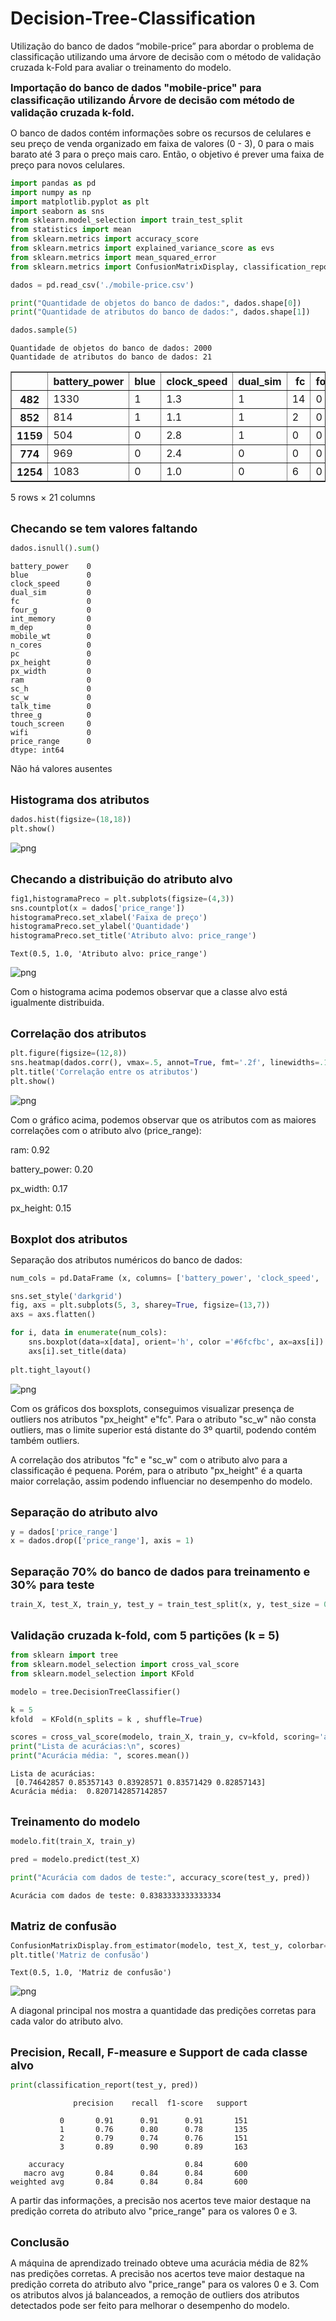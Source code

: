 # Decision-Tree-Classification
Utilização do banco de dados “mobile-price” para abordar o problema de classificação utilizando uma árvore de decisão com o método de validação cruzada k-Fold para avaliar o treinamento do modelo.
 
<font size="3"><b> Importação do banco de dados "mobile-price" para classificação utilizando Árvore de decisão com método de validação cruzada k-fold.</b>  </font>  

O banco de dados contém informações sobre os recursos de celulares e seu preço de venda organizado em faixa de valores (0 - 3), 0 para o mais barato até 3 para o preço mais caro. Então, o objetivo é prever uma faixa de preço para novos celulares.


```python
import pandas as pd
import numpy as np
import matplotlib.pyplot as plt
import seaborn as sns
from sklearn.model_selection import train_test_split
from statistics import mean
from sklearn.metrics import accuracy_score 
from sklearn.metrics import explained_variance_score as evs
from sklearn.metrics import mean_squared_error
from sklearn.metrics import ConfusionMatrixDisplay, classification_report

dados = pd.read_csv('./mobile-price.csv')

print("Quantidade de objetos do banco de dados:", dados.shape[0])
print("Quantidade de atributos do banco de dados:", dados.shape[1])

dados.sample(5)
```

    Quantidade de objetos do banco de dados: 2000
    Quantidade de atributos do banco de dados: 21
    




<div>

<table border="1" class="dataframe">
  <thead>
    <tr style="text-align: right;">
      <th></th>
      <th>battery_power</th>
      <th>blue</th>
      <th>clock_speed</th>
      <th>dual_sim</th>
      <th>fc</th>
      <th>four_g</th>
      <th>int_memory</th>
      <th>m_dep</th>
      <th>mobile_wt</th>
      <th>n_cores</th>
      <th>...</th>
      <th>px_height</th>
      <th>px_width</th>
      <th>ram</th>
      <th>sc_h</th>
      <th>sc_w</th>
      <th>talk_time</th>
      <th>three_g</th>
      <th>touch_screen</th>
      <th>wifi</th>
      <th>price_range</th>
    </tr>
  </thead>
  <tbody>
    <tr>
      <th>482</th>
      <td>1330</td>
      <td>1</td>
      <td>1.3</td>
      <td>1</td>
      <td>14</td>
      <td>0</td>
      <td>3</td>
      <td>0.3</td>
      <td>83</td>
      <td>5</td>
      <td>...</td>
      <td>980</td>
      <td>1262</td>
      <td>463</td>
      <td>14</td>
      <td>6</td>
      <td>11</td>
      <td>0</td>
      <td>0</td>
      <td>1</td>
      <td>0</td>
    </tr>
    <tr>
      <th>852</th>
      <td>814</td>
      <td>1</td>
      <td>1.1</td>
      <td>1</td>
      <td>2</td>
      <td>0</td>
      <td>41</td>
      <td>0.8</td>
      <td>177</td>
      <td>2</td>
      <td>...</td>
      <td>1092</td>
      <td>1406</td>
      <td>1944</td>
      <td>16</td>
      <td>6</td>
      <td>12</td>
      <td>1</td>
      <td>0</td>
      <td>0</td>
      <td>1</td>
    </tr>
    <tr>
      <th>1159</th>
      <td>504</td>
      <td>0</td>
      <td>2.8</td>
      <td>1</td>
      <td>0</td>
      <td>0</td>
      <td>40</td>
      <td>0.5</td>
      <td>178</td>
      <td>3</td>
      <td>...</td>
      <td>626</td>
      <td>1195</td>
      <td>470</td>
      <td>6</td>
      <td>0</td>
      <td>16</td>
      <td>1</td>
      <td>0</td>
      <td>0</td>
      <td>0</td>
    </tr>
    <tr>
      <th>774</th>
      <td>969</td>
      <td>0</td>
      <td>2.4</td>
      <td>0</td>
      <td>0</td>
      <td>0</td>
      <td>45</td>
      <td>0.3</td>
      <td>124</td>
      <td>7</td>
      <td>...</td>
      <td>491</td>
      <td>589</td>
      <td>404</td>
      <td>18</td>
      <td>5</td>
      <td>19</td>
      <td>1</td>
      <td>0</td>
      <td>1</td>
      <td>0</td>
    </tr>
    <tr>
      <th>1254</th>
      <td>1083</td>
      <td>0</td>
      <td>1.0</td>
      <td>0</td>
      <td>6</td>
      <td>0</td>
      <td>52</td>
      <td>0.9</td>
      <td>126</td>
      <td>2</td>
      <td>...</td>
      <td>925</td>
      <td>1469</td>
      <td>681</td>
      <td>19</td>
      <td>18</td>
      <td>19</td>
      <td>1</td>
      <td>1</td>
      <td>1</td>
      <td>0</td>
    </tr>
  </tbody>
</table>
<p>5 rows × 21 columns</p>
</div>



 <br>
<font size="4">  
    <b >Checando se tem valores faltando</b>
</font> 


```python
dados.isnull().sum()
```




    battery_power    0
    blue             0
    clock_speed      0
    dual_sim         0
    fc               0
    four_g           0
    int_memory       0
    m_dep            0
    mobile_wt        0
    n_cores          0
    pc               0
    px_height        0
    px_width         0
    ram              0
    sc_h             0
    sc_w             0
    talk_time        0
    three_g          0
    touch_screen     0
    wifi             0
    price_range      0
    dtype: int64



Não há valores ausentes

 <br>
<font size="4">  
    <b >Histograma dos atributos</b>
</font> 


```python
dados.hist(figsize=(18,18))
plt.show()
```


    
![png](output_7_0.png)
    


 <br>
<font size="4">  
    <b >Checando a distribuição do atributo alvo</b>
</font> 


```python
fig1,histogramaPreco = plt.subplots(figsize=(4,3))
sns.countplot(x = dados['price_range'])
histogramaPreco.set_xlabel('Faixa de preço')
histogramaPreco.set_ylabel('Quantidade')
histogramaPreco.set_title('Atributo alvo: price_range')
```




    Text(0.5, 1.0, 'Atributo alvo: price_range')




    
![png](output_9_1.png)
    


Com o histograma acima podemos observar que a classe alvo está igualmente distribuida.

 <br>
<font size="4">  
    <b >Correlação dos atributos</b>
</font> 


```python
plt.figure(figsize=(12,8))
sns.heatmap(dados.corr(), vmax=.5, annot=True, fmt='.2f', linewidths=.1,)
plt.title('Correlação entre os atributos')
plt.show()
```


    
![png](output_12_0.png)
    


Com o gráfico acima, podemos observar que os atributos com as maiores correlações com o atributo alvo (price_range):

ram: 0.92

battery_power: 0.20

px_width: 0.17

px_height: 0.15



 <br>
<font size="4">  
    <b>Boxplot dos atributos</b>
</font> 

Separação dos atributos numéricos do banco de dados:


```python
num_cols = pd.DataFrame (x, columns= ['battery_power', 'clock_speed', 'fc', 'int_memory', 'm_dep', 'mobile_wt', 'pc', 'px_height', 'px_width', 'ram', 'sc_h', 'sc_w', 'talk_time'])
```


```python
sns.set_style('darkgrid')
fig, axs = plt.subplots(5, 3, sharey=True, figsize=(13,7))
axs = axs.flatten()

for i, data in enumerate(num_cols):
    sns.boxplot(data=x[data], orient='h', color ='#6fcfbc', ax=axs[i])
    axs[i].set_title(data)
        
plt.tight_layout()

```


    
![png](output_17_0.png)
    


Com os gráficos dos boxsplots, conseguimos visualizar presença de outliers nos atributos "px_height" e"fc". Para o atributo "sc_w" não consta outliers, mas o limite superior está distante do 3º quartil, podendo contém também outliers.

A correlação dos atributos "fc" e "sc_w" com o atributo alvo para a classificação é pequena. Porém, para o atributo "px_height" é a quarta maior correlação, assim podendo influenciar no desempenho do modelo.

 <br>
<font size="4">  
    <b >Separação do atributo alvo</b>
</font> 


```python
y = dados['price_range']
x = dados.drop(['price_range'], axis = 1)
```

<br>
<font size="4">  
    <b>Separação 70% do banco de dados para treinamento e 30% para teste</b>
</font> 


```python
train_X, test_X, train_y, test_y = train_test_split(x, y, test_size = 0.3, random_state = 0)
```

<br>
<font size="4">  
    <b>Validação cruzada k-fold, com 5 partições (k = 5)</b>
</font> 


```python
from sklearn import tree
from sklearn.model_selection import cross_val_score
from sklearn.model_selection import KFold

modelo = tree.DecisionTreeClassifier()

k = 5
kfold  = KFold(n_splits = k , shuffle=True)

scores = cross_val_score(modelo, train_X, train_y, cv=kfold, scoring='accuracy')
print("Lista de acurácias:\n", scores)  
print("Acurácia média: ", scores.mean())
```

    Lista de acurácias:
     [0.74642857 0.85357143 0.83928571 0.83571429 0.82857143]
    Acurácia média:  0.8207142857142857
    

<br>
<font size="4">  
    <b>Treinamento do modelo</b>
</font> 


```python
modelo.fit(train_X, train_y)

pred = modelo.predict(test_X)

print("Acurácia com dados de teste:", accuracy_score(test_y, pred))
```

    Acurácia com dados de teste: 0.8383333333333334
    

<br>
<font size="4">  
    <b>Matriz de confusão</b>
</font> 


```python
ConfusionMatrixDisplay.from_estimator(modelo, test_X, test_y, colorbar=True, cmap='Greens')
plt.title('Matriz de confusão')
```




    Text(0.5, 1.0, 'Matriz de confusão')




    
![png](output_28_1.png)
    


A diagonal principal nos mostra a quantidade das predições corretas para cada valor do atributo alvo.

<br>
<font size="4">  
    <b>Precision, Recall, F-measure e Support de cada classe alvo</b>
</font> 


```python
print(classification_report(test_y, pred))
```

                  precision    recall  f1-score   support
    
               0       0.91      0.91      0.91       151
               1       0.76      0.80      0.78       135
               2       0.79      0.74      0.76       151
               3       0.89      0.90      0.89       163
    
        accuracy                           0.84       600
       macro avg       0.84      0.84      0.84       600
    weighted avg       0.84      0.84      0.84       600
    
    

A partir das informações, a precisão nos acertos teve maior destaque na predição correta do atributo alvo "price_range" para os valores 0 e 3.

<br>
<font size="4">  
    <b>Conclusão</b>
</font> 

A máquina de aprendizado treinado obteve uma acurácia média de 82% nas predições corretas. A precisão nos acertos teve maior destaque na predição correta do atributo alvo "price_range" para os valores 0 e 3.
Com os atributos alvos já balanceados, a remoção de outliers dos atributos detectados pode ser feito para melhorar o desempenho do modelo.
